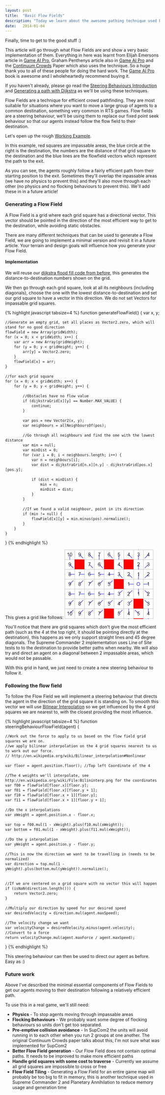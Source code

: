 ```yaml
---
layout: post
title:  "Basic Flow Fields"
description: "Today we learn about the awesome pathing technique used by Supreme Commander 2 and Planetary Annihilation"
date:   2014-01-04
---
```


Finally, time to get to the good stuff :)

This article will go through what Flow Fields are and show a very basic implementation of them.
Everything in here was learnt from Elijah Emersons article in [Game AI Pro], Graham Penthenys article also in [Game AI Pro] and the [Continuum Crowds] Paper which also uses the technique. So a huge thank you to all of these people for doing the hard work. The [Game AI Pro] book is awesome and I wholeheartedly recommend buying it.

[Game AI Pro]: http://www.gameaipro.com/
[Continuum Crowds]: http://grail.cs.washington.edu/projects/crowd-flows/

If you haven't already, please go read the [Steering Behaviours Introduction] and [Generating a path with Dijkstra] as we'll be using these techniques.

[Steering Behaviours Introduction]: /2014/01/02/steering-introduction.html
[Generating a path with Dijkstra]: /2013/12/31/generating-a-path-dijkstra.html

Flow Fields are a technique for efficient crowd pathfinding. They are most suitable for situations where you want to move a large group of agents to a common destination, something very common in RTS games.
Flow fields are a steering behaviour, we'll be using them to replace our fixed point seek behaviour so that our agents instead follow the flow field to their destination.

Let's open up the rough [Working Example].

[Working Example]: /examples/4-basic-flow-fields/index.html

In this example, red squares are impassable areas, the blue circle at the right is the destination, the numbers are the distance of that grid square to the destination and the blue lines are the flowfield vectors which represent the path to the exit.

As you can see, the agents roughly follow a fairly efficient path from their starting position to the exit.
Sometimes they'll overlap the inpassable areas (we have no physics to prevent this) and they'll also move through each other (no physics and no flocking behaviours to prevent this). 
We'll add these in in a future article!

### Generating a Flow Field

A Flow Field is a grid where each grid square has a directional vector. This vector should be pointed in the direction of the most efficient way to get to the destination, while avoiding static obstacles.

There are many different techniques that can be used to generate a Flow Field, we are going to implement a minimal version and revisit it in a future article. Your terrain and design goals will influence how you generate your Flow Field.

#### Implementation

We will reuse our [dijkstra flood fill code from before], this generates the distance-to-destination numbers shown on the grid.

[dijkstra flood fill code from before]: /2013/12/31/generating-a-path-dijkstra.html

We then go through each grid square, look at all its neighbours (including diagonals), choose the one with the lowest distance-to-destination and set our grid square to have a vector in this direction. We do not set Vectors for impassable grid squares.

{% highlight javascript tabsize=4 %}
function generateFlowField() {
	var x, y;

	//Generate an empty grid, set all places as Vector2.zero, which will stand for no good direction
	flowField = new Array(gridWidth);
	for (x = 0; x < gridWidth; x++) {
		var arr = new Array(gridHeight);
		for (y = 0; y < gridHeight; y++) {
			arr[y] = Vector2.zero;
		}
		flowField[x] = arr;
	}

	//for each grid square
	for (x = 0; x < gridWidth; x++) {
		for (y = 0; y < gridHeight; y++) {

			//Obstacles have no flow value
			if (dijkstraGrid[x][y] == Number.MAX_VALUE) {
				continue;
			}

			var pos = new Vector2(x, y);
			var neighbours = allNeighboursOf(pos);

			//Go through all neighbours and find the one with the lowest distance
			var min = null;
			var minDist = 0;
			for (var i = 0; i < neighbours.length; i++) {
				var n = neighbours[i];
				var dist = dijkstraGrid[n.x][n.y] - dijkstraGrid[pos.x][pos.y];

				if (dist < minDist) {
					min = n;
					minDist = dist;
				}
			}

			//If we found a valid neighbour, point in its direction
			if (min != null) {
				flowField[x][y] = min.minus(pos).normalize();
			}
		}
	}
}
{% endhighlight %}

This gives a grid like follows:
<img class="inline" src="/images/flowfield.png" />

You'll notice that there are grid squares which don't give the most efficient path (such as the 4 at the top right, it should be pointing directly at the destination), this happens as we only support straight lines and 45 degree diagonals. The Supreme Commander 2 implementation uses Line of Site tests to to the destination to provide better paths when nearby. We will also try and direct an agent on a diagonal between 2 impassable areas, which would not be passable.

With this grid in hand, we just need to create a new steering behaviour to follow it.

### Following the flow field

To follow the Flow Field we will implement a steering behaviour that directs the agent in the direction of the grid square it is standing on. To smooth this vector we will use [Bilinear Interpolation] so we get influenced by the 4 grid squares we are nearest to, with the closest providing the most influence.

[Bilinear Interpolation]: http://en.wikipedia.org/wiki/Bilinear_interpolation

{% highlight javascript tabsize=4 %}
function steeringBehaviourFlowField(agent) {

	//Work out the force to apply to us based on the flow field grid squares we are on.
	//we apply bilinear interpolation on the 4 grid squares nearest to us to work out our force.
	// http://en.wikipedia.org/wiki/Bilinear_interpolation#Nonlinear

	var floor = agent.position.floor(); //Top left Coordinate of the 4

	//The 4 weights we'll interpolate, see http://en.wikipedia.org/wiki/File:Bilininterp.png for the coordinates
	var f00 = flowField[floor.x][floor.y];
	var f01 = flowField[floor.x][floor.y + 1];
	var f10 = flowField[floor.x + 1][floor.y];
	var f11 = flowField[floor.x + 1][floor.y + 1];

	//Do the x interpolations
	var xWeight = agent.position.x - floor.x;

	var top = f00.mul(1 - xWeight).plus(f10.mul(xWeight));
	var bottom = f01.mul(1 - xWeight).plus(f11.mul(xWeight));

	//Do the y interpolation
	var yWeight = agent.position.y - floor.y;

	//This is now the direction we want to be travelling in (needs to be normalized)
	var direction = top.mul(1 - yWeight).plus(bottom.mul(yWeight)).normalize();


	//If we are centered on a grid square with no vector this will happen
	if (isNaN(direction.length())) {
		return Vector2.zero;
	}

	//Multiply our direction by speed for our desired speed
	var desiredVelocity = direction.mul(agent.maxSpeed);

	//The velocity change we want
	var velocityChange = desiredVelocity.minus(agent.velocity);
	//Convert to a force
	return velocityChange.mul(agent.maxForce / agent.maxSpeed);
}
{% endhighlight %}

This steering behaviour can then be used to direct our agent as before. Easy as :)

### Future work

Above I've described the minimal essential components of Flow Fields to get our agents moving to their destination following a relatively efficient path.

To use this in a real game, we'll still need:

- **Physics** - To stop agents moving through impassable areas
- **Flocking Behaviours** - We probably want some degree of flocking behaviours so units don't get too separated.
- **Pre-emptive collision avoidance** - In SupCom2 the units will avoid running in to each other when you run 2 groups at one another. The original Continuum Crowds paper talks about this, I'm not sure what was implemented for SupCom2
- **Better Flow Field generation** - Our Flow Field does not contain optimal paths. It needs to be improved to make more efficient paths
- **Handle grid squares with some cost to traverse** - Currently we assume all grid squares are impossible to cross or free
- **Flow Field Tiling** - Generating a Flow Field for an entire game map will probably be too big to fit in memory, this is another technique used in Supreme Commander 2 and Planetary Annihilation to reduce memory usage and generation time
